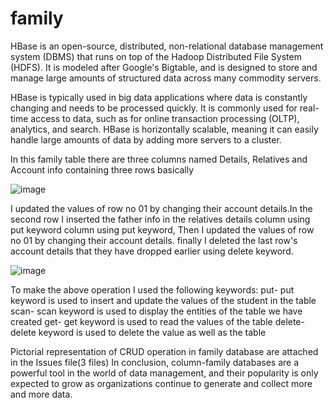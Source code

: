 # family
HBase is an open-source, distributed, non-relational database management system (DBMS) that runs on top of the Hadoop Distributed File System (HDFS). It is modeled after Google's Bigtable, and is designed to store and manage large amounts of structured data across many commodity servers.

HBase is typically used in big data applications where data is constantly changing and needs to be processed quickly. It is commonly used for real-time access to data, such as for online transaction processing (OLTP), analytics, and search. HBase is horizontally scalable, meaning it can easily handle large amounts of data by adding more servers to a cluster.

In this family table there are three columns named Details, Relatives and Account info containing three rows basically 


![image](https://user-images.githubusercontent.com/123818960/225751703-4b4ef514-2823-4508-b610-e1338935c8e7.png)


I updated the values of row no 01 by changing their account details.In the second row I inserted the father info in the relatives details column using put keyword column using put keyword, Then I updated the values of row no 01 by changing their account details. finally I deleted the last row's account
details that they have dropped earlier using delete keyword.

![image](https://user-images.githubusercontent.com/123818960/225751816-0f582064-96a5-49bf-9903-d113de96e276.png)


To make the above operation I used the following keywords:
     put- put keyword is used to insert and update the values of the student in the table 
     scan- scan keyword is used to display the entities of the table we have created
     get-  get keyword is used to read the values of the table
     delete- delete keyword is used to delete the value as well as the table
     
     
Pictorial representation of CRUD operation in family database are attached in the Issues file(3 files)
     In conclusion, column-family databases are a powerful tool in the world of data management, and their popularity is only expected to grow as organizations continue to generate and collect more and more data.     



